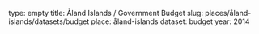 type: empty
title: Åland Islands / Government Budget
slug: places/åland-islands/datasets/budget
place: åland-islands
dataset: budget
year: 2014
